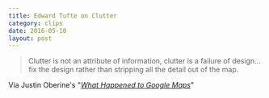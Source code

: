 ```yaml
---
title: Edward Tufte on Clutter
category: clips
date: 2016-05-10
layout: post
---
```



> Clutter is not an attribute of information, clutter is a failure of design... fix the design rather than stripping all the detail out of the map.

Via Justin Oberine's "_[What Happened to Google Maps](http://www.justinobeirne.com/essay/what-happened-to-google-maps)_"